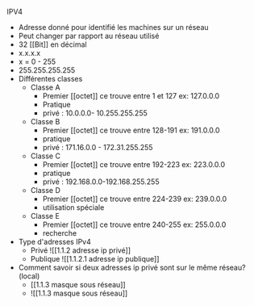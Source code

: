 IPV4
- Adresse donné pour identifié les machines sur un réseau
- Peut changer par rapport au réseau utilisé
- 32 [[Bit]] en décimal
- x.x.x.x
- x = 0 - 255
- 255.255.255.255
- Différentes classes
	- Classe A
		- Premier [[octet]] ce trouve entre 1 et 127 ex: 127.0.0.0
		- Pratique
		- privé : 10.0.0.0- 10.255.255.255
	- Classe B
		- Premier [[octet]] ce trouve entre 128-191 ex: 191.0.0.0
		- pratique
		- privé : 171.16.0.0 - 172.31.255.255
	- Classe C
		- Premier [[octet]] ce trouve entre 192-223 ex: 223.0.0.0
		- pratique
		- privé : 192.168.0.0-192.168.255.255
	- Classe D
		- Premier [[octet]] ce trouve entre 224-239 ex: 239.0.0.0
		- utilisation spéciale
	- Classe E
		- Premier [[octet]] ce trouve entre 240-255 ex: 255.0.0.0
		- recherche 
- Type d'adresses IPv4
	- Privé
		![[1.1.2 adresse ip privé]]
	- Publique
		![[1.1.2.1 adresse ip publique]]
- Comment savoir si deux adresses ip privé sont sur le même réseau? (local)
	- [[1.1.3 masque sous réseau]]
	- ![[1.1.3 masque sous réseau]]